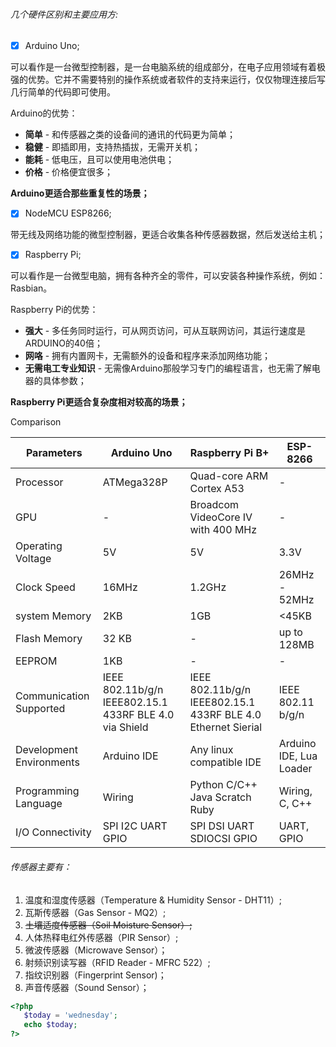 ###### 几个硬件区别和主要应用方:
- [x] Arduino Uno;

可以看作是一台微型控制器，是一台电脑系统的组成部分，在电子应用领域有着极强的优势。它并不需要特别的操作系统或者软件的支持来运行，仅仅物理连接后写几行简单的代码即可使用。

Arduino的优势：

* **简单** - 和传感器之类的设备间的通讯的代码更为简单；
* **稳健** - 即插即用，支持热插拔，无需开关机；
* **能耗** - 低电压，且可以使用电池供电；
* **价格** - 价格便宜很多；

**Arduino更适合那些重复性的场景；**
- [x] NodeMCU ESP8266;

带无线及网络功能的微型控制器，更适合收集各种传感器数据，然后发送给主机；
- [x] Raspberry Pi;

可以看作是一台微型电脑，拥有各种齐全的零件，可以安装各种操作系统，例如：Rasbian。

Raspberry Pi的优势：

* **强大** - 多任务同时运行，可从网页访问，可从互联网访问，其运行速度是ARDUINO的40倍；
* **网咯** - 拥有内置网卡，无需额外的设备和程序来添加网络功能；
* **无需电工专业知识** - 无需像Arduino那般学习专门的编程语言，也无需了解电器的具体参数；

**Raspberry Pi更适合复杂度相对较高的场景；**

Comparison

Parameters | Arduino Uno | Raspberry Pi B+ | ESP-8266
--- | --- | --- | --- 
Processor | ATMega328P | Quad-core ARM Cortex A53 | -
GPU | - | Broadcom VideoCore IV with 400 MHz | -
Operating Voltage | 5V | 5V | 3.3V
Clock Speed | 16MHz | 1.2GHz | 26MHz - 52MHz
system Memory | 2KB | 1GB | <45KB
Flash Memory | 32 KB | - | up to 128MB
EEPROM | 1KB | - | - | -
Communication Supported | IEEE 802.11b/g/n IEEE802.15.1 433RF BLE 4.0 via Shield | IEEE 802.11b/g/n IEEE802.15.1 433RF BLE 4.0 Ethernet Sierial | IEEE 802.11 b/g/n 
Development Environments | Arduino IDE | Any linux compatible IDE | Arduino IDE, Lua Loader
Programming Language | Wiring | Python C/C++ Java Scratch Ruby | Wiring, C, C++
I/O Connectivity | SPI I2C UART GPIO | SPI DSI UART SDIOCSI GPIO | UART, GPIO

###### 传感器主要有：
1. 温度和湿度传感器（Temperature & Humidity Sensor - DHT11）;
1. 瓦斯传感器（Gas Sensor - MQ2）;
1. <del>土壤适度传感器（Soil Moisture Sensor）;</del>
1. 人体热释电红外传感器（PIR Sensor）;
1. 微波传感器（Microwave Sensor）；
1. 射频识别读写器（RFID Reader - MFRC 522）;
1. 指纹识别器（Fingerprint Sensor)；
1. 声音传感器（Sound Sensor）；

``` php
<?php
   $today = 'wednesday';
   echo $today;
?>
```
